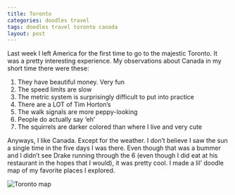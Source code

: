 ```yaml
---
title: Toronto
categories: doodles travel
tags: doodles travel toronto canada
layout: post
---
```


Last week I left America for the first time to go to the majestic Toronto. It was a pretty interesting experience. My observations about Canada in my short time there were these:


1. They have beautiful money. Very fun
2. The speed limits are slow
3. The metric system is surprisingly difficult to put into practice
4. There are a LOT of Tim Horton’s
5. The walk signals are more peppy-looking
6. People do actually say ‘eh’
7. The squirrels are darker colored than where I live and very cute

Anyways, I like Canada. Except for the weather. I don’t believe I saw the sun a single time in the five days I was there. Even though that was a bummer and I didn’t see Drake running through the 6 (even though I did eat at his restaurant in the hopes that I would), it was pretty cool. I made a lil’ doodle map of my favorite places I explored.

![Toronto map](https://baileycmiller.github.io/blog/assets/Toronto-2.png)
